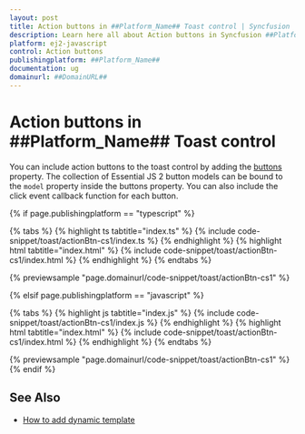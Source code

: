 ```yaml
---
layout: post
title: Action buttons in ##Platform_Name## Toast control | Syncfusion
description: Learn here all about Action buttons in Syncfusion ##Platform_Name## Toast control of Syncfusion Essential JS 2 and more.
platform: ej2-javascript
control: Action buttons 
publishingplatform: ##Platform_Name##
documentation: ug
domainurl: ##DomainURL##
---
```


# Action buttons in ##Platform_Name## Toast control

You can include action buttons to the toast control by adding the [buttons](../api/toast/#buttons) property. The collection of Essential JS 2 button models can be bound to the `model` property inside the buttons property. You can also include the click event callback function for each button.

{% if page.publishingplatform == "typescript" %}

 {% tabs %}
{% highlight ts tabtitle="index.ts" %}
{% include code-snippet/toast/actionBtn-cs1/index.ts %}
{% endhighlight %}
{% highlight html tabtitle="index.html" %}
{% include code-snippet/toast/actionBtn-cs1/index.html %}
{% endhighlight %}
{% endtabs %}
        
{% previewsample "page.domainurl/code-snippet/toast/actionBtn-cs1" %}

{% elsif page.publishingplatform == "javascript" %}

{% tabs %}
{% highlight js tabtitle="index.js" %}
{% include code-snippet/toast/actionBtn-cs1/index.js %}
{% endhighlight %}
{% highlight html tabtitle="index.html" %}
{% include code-snippet/toast/actionBtn-cs1/index.html %}
{% endhighlight %}
{% endtabs %}

{% previewsample "page.domainurl/code-snippet/toast/actionBtn-cs1" %}
{% endif %}

## See Also

* [How to add dynamic template](./how-to/add-dynamic-template/)